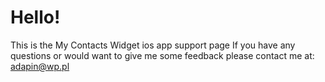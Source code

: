 # Hello!
This is the My Contacts Widget ios app support page
If you have any questions or would want to give me some feedback
please contact me at: adapin@wp.pl
